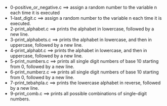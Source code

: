 - 0-positive_or_negative.c ==>	assign a random number to the variable n each time it is executed
- 1-last_digit.c ==>	assign a random number to the variable n each time it is executed.
- 2-print_alphabet.c ==>	prints the alphabet in lowercase, followed by a new line.
- 3-print_alphabets.c ==>	prints the alphabet in lowercase, and then in uppercase, followed by a new line.
- 4-print_alphabt.c ==>	prints the alphabet in lowercase, and then in uppercase, followed by a new line.
- 5-print_numbers.c ==>	prints all single digit numbers of base 10 starting from 0, followed by a new line.
- 6-print_numberz.c ==>	prints all single digit numbers of base 10 starting from 0, followed by a new line.
- 7-print_tebahpla.c ==>	prints the lowercase alphabet in reverse, followed by a new line.
- 9-print_comb.c ==>	 prints all possible combinations of single-digit numbers.
